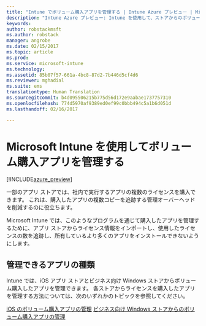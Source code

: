 ```yaml
---
title: "Intune でボリューム購入アプリを管理する | Intune Azure プレビュー | Microsoft Docs"
description: "Intune Azure プレビュー: Intune を使用して、ストアからのボリューム購入アプリの使用状況を管理および監視する方法について説明します。"
keywords: 
author: robstackmsft
ms.author: robstack
manager: angrobe
ms.date: 02/15/2017
ms.topic: article
ms.prod: 
ms.service: microsoft-intune
ms.technology: 
ms.assetid: 85b07f57-661a-4bc8-87d2-7b446d5cf4d6
ms.reviewer: mghadial
ms.suite: ems
translationtype: Human Translation
ms.sourcegitcommit: b4d095506215b775d56d172e9aabae1737757310
ms.openlocfilehash: 774d5970af9389ed0ef99c0bbb494c5a1b6d051d
ms.lasthandoff: 02/16/2017

---
```


# <a name="manage-volume-purchased-apps-with-micrsoft-intune"></a>Microsoft Intune を使用してボリューム購入アプリを管理する

[!INCLUDE[azure_preview](../includes/azure_preview.md)]

一部のアプリ ストアでは、社内で実行するアプリの複数のライセンスを購入できます。 これは、購入したアプリの複数コピーを追跡する管理オーバーヘッドを削減するのに役立ちます。

Microsoft Intune では、このようなプログラムを通じて購入したアプリを管理するために、アプリ ストアからライセンス情報をインポートし、使用したライセンスの数を追跡し、所有しているより多くのアプリをインストールできないようにします。

## <a name="which-types-of-apps-can-you-manage"></a>管理できるアプリの種類

Intune では、iOS アプリ ストアとビジネス向け Windows ストアからボリューム購入したアプリを管理できます。 各ストアからライセンスを購入したアプリを管理する方法については、次のいずれかのトピックを参照してください。

[iOS のボリューム購入アプリの管理](ios-vpp-apps.md)
[ビジネス向け Windows ストアからのボリューム購入アプリの管理](wsfb-apps.md)

